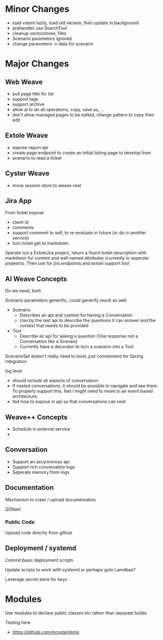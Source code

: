 

# Minor Changes

- load vstore lazily, load old version, then update in background
- prehandler use SearchTool
- cleanup vectorstores, files
- Scenario parameters ignored
- change parameters -> data for scenario

# Major Changes

## Web Weave

- pull page title for list
- support tags
- support archive
- allow ai to do all operations, copy, save as, ...
- don't allow managed pages to be edited, change pattern to copy then edit

## Extole Weave

- expose report api
- create page endpoint to create an initial listing page to develop from
- scenario to read a ticket


## Cyster Weave

- move session store to weave-rest

## Jira App

From ticket expose
- client id
- comments
- support comment to self, to re-evaluate in future (or do in another service)
- turn ticket get to markdown

Sperate out a ExtoleJira project, return a fluent ticket description with markdwon for content and well named attributes (currently in seperate projeects. Then use for jira endpoints and extole support tool

## AI Weave Concepts

Do we need, both

Scenario parameters generific, could generify result as well
- Scenario
  - Describes an api and context for having a Conversation
  - Use by the rest api to describe the questions it can answer and the context that needs to be provided
- Tool
  - Describe an api for asking a question (One response not a Conversation like a Scenaio)
  - Currently have a decorator to turn a scenario into a Tool

ScenarioSet doesn't really need to exist, just conveninent for Spring integration

log level
  - should include all aspects of conversation.
  - If nested conversations, it should be possible to navigate and see them.  To properly support this, feel I might need to move to an event based architecture.
  - tbd how to expose in api so that conversations can nest

## Weave++ Concepts

- Schedule in external service
- 

## Conversation

- Support an ascynronous api
- Support rich conversation logs
- Seperate memory from logs

## Documentation

Mechanism to crawl / upload documentation

QDRant

### Public Code

Upload code directly from github

## Deployment / systemd

Commit basic deployment scripts

Update scripts to work with systemd or perhaps goto Lamdbas?

Leverage secret store for keys


# Modules

Use modules to declare public classes etc rather than separate builds

Testing here
- https://github.com/mcyster/jpms




